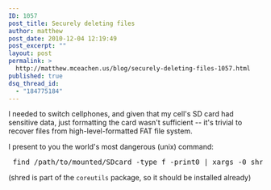 ```yaml
---
ID: 1057
post_title: Securely deleting files
author: matthew
post_date: 2010-12-04 12:19:49
post_excerpt: ""
layout: post
permalink: >
  http://matthew.mceachen.us/blog/securely-deleting-files-1057.html
published: true
dsq_thread_id:
  - "184775184"
---
```

I needed to switch cellphones, and given that my cell's SD card had sensitive data, just formatting the card wasn't sufficient -- it's trivial to recover files from high-level-formatted FAT file system.

I present to you the world's most dangerous (unix) command:

<pre lang="bash">
 find /path/to/mounted/SDcard -type f -print0 | xargs -0 shred -z -u
</pre>

(shred is part of the <code>coreutils</code> package, so it should be installed already)